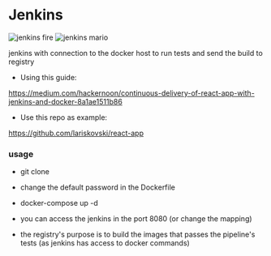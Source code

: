 # Jenkins

![jenkins fire](https://jenkins.io/images/logos/fire/256.png)
![jenkins mario](https://jenkins.io/images/logos/plumber/256.png)

jenkins with connection to the docker host to run tests and send the build to registry

- Using this guide:

https://medium.com/hackernoon/continuous-delivery-of-react-app-with-jenkins-and-docker-8a1ae1511b86

- Use this repo as example:

https://github.com/lariskovski/react-app


### usage

- git clone

- change the default password in the Dockerfile

- docker-compose up -d

- you can access the jenkins in the port 8080 (or change the mapping)

- the registry's purpose is to build the images that passes the pipeline's tests (as jenkins has access to docker commands)
